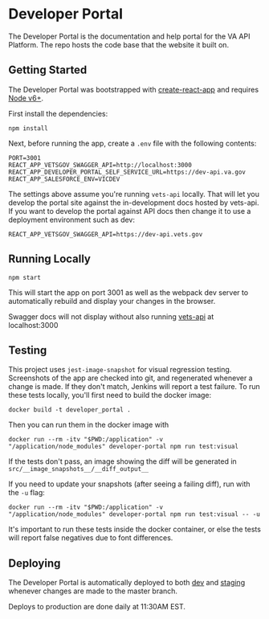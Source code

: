 # Developer Portal

The Developer Portal is the documentation and help portal for the VA API Platform. The repo hosts the code base that the website it built on.

## Getting Started

The Developer Portal was bootstrapped with [create-react-app](https://github.com/facebook/create-react-app) and requires [Node v6+](https://nodejs.org/en/download/).

First install the dependencies:
```
npm install
```

Next, before running the app, create a `.env` file with the following contents:
```
PORT=3001
REACT_APP_VETSGOV_SWAGGER_API=http://localhost:3000
REACT_APP_DEVELOPER_PORTAL_SELF_SERVICE_URL=https://dev-api.va.gov
REACT_APP_SALESFORCE_ENV=VICDEV
``` 

The settings above assume you're running `vets-api` locally. That will let you develop the portal site against
the in-development docs hosted by vets-api. If you want to develop the portal against API docs then
change it to use a deployment environment such as dev:
```
REACT_APP_VETSGOV_SWAGGER_API=https://dev-api.vets.gov
```

## Running Locally
```
npm start
```

This will start the app on port 3001 as well as the webpack dev server to automatically rebuild and display your changes in the browser.

Swagger docs will not display without also running [vets-api](https://github.com/department-of-veterans-affairs/vets-api#base-setup) at localhost:3000

## Testing

This project uses `jest-image-snapshot` for visual regression testing. Screenshots of the app are checked into git, and regenerated whenever a change is made. If they don't match, Jenkins will report a test failure. To run these tests locally, you'll first need to build the docker image:
```
docker build -t developer_portal .
```

Then you can run them in the docker image with
```
docker run --rm -itv "$PWD:/application" -v "/application/node_modules" developer-portal npm run test:visual
```
If the tests don't pass, an image showing the diff will be generated in `src/__image_snapshots__/__diff_output__` 

If you need to update your snapshots (after seeing a failing diff), run with the `-u` flag:
```
docker run --rm -itv "$PWD:/application" -v "/application/node_modules" developer-portal npm run test:visual -- -u
```

It's important to run these tests inside the docker container, or else the tests will report false negatives due to font differences.

## Deploying

The Developer Portal is automatically deployed to both [dev](https://dev-developer.va.gov/) and [staging](https://staging-developer.va.gov/) whenever changes are made to the master branch.

Deploys to production are done daily at 11:30AM EST.


